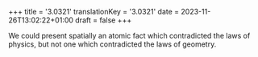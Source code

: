 +++
title = '3.0321'
translationKey = '3.0321'
date = 2023-11-26T13:02:22+01:00
draft = false
+++

We could present spatially an atomic fact which contradicted the laws of physics, but not one which contradicted the laws of geometry.
